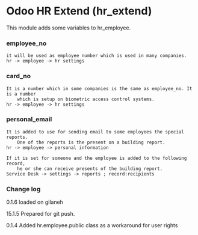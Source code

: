 # Odoo HR Extend (hr_extend)

This module adds some variables to hr_employee.

### employee_no
    it will be used as employee number which is used in many companies.
    hr -> employee -> hr settings
###  card_no
    It is a number which in some companies is the same as employee_no. It is a number
        which is setup on biometric access control systems.
    hr -> employee -> hr settings

###  personal_email
    It is added to use for sending email to some employees the special reports.
        One of the reports is the present on a building report.
    hr -> employee -> personal information

    If it is set for someone and the employee is added to the following record,
        he or she can receive presents of the building report.
    Service Desk -> settings -> reports ; record:recipients

### Change log
0.1.6
    loaded on gilaneh

15.1.5
Prepared for git push.

0.1.4
Added hr.employee.public class as a workaround for user rights



